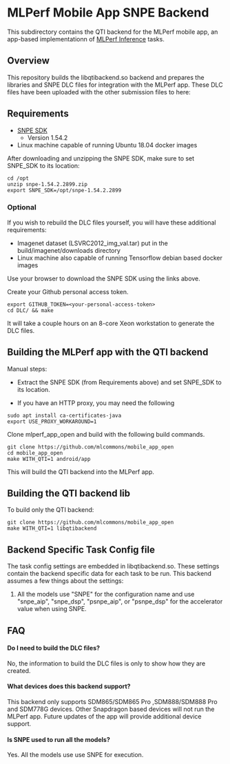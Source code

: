 # MLPerf Mobile App SNPE Backend

This subdirectory contains the QTI backend for the MLPerf mobile app, an app-based
implementationn of [MLPerf Inference](https://github.com/mlperf/inference) tasks.

## Overview

This repository builds the libqtibackend.so backend and prepares the libraries and
SNPE DLC files for integration with the MLPerf app. These DLC files have been 
uploaded with the other submission files to here: <path where needs to be uploaded>

## Requirements

*   [SNPE SDK](https://developer.qualcomm.com/software/qualcomm-neural-processing-sdk)
    * Version 1.54.2
*   Linux machine capable of running Ubuntu 18.04 docker images

After downloading and unzipping the SNPE SDK, make sure to set SNPE_SDK to its location:
```
cd /opt
unzip snpe-1.54.2.2899.zip
export SNPE_SDK=/opt/snpe-1.54.2.2899
```

### Optional

If you wish to rebuild the DLC files yourself, you will have these additional requirements:

*   Imagenet dataset (LSVRC2012_img_val.tar) put in the build/imagenet/downloads directory
*   Linux machine also capable of running Tensorflow debian based docker images

Use your browser to download the SNPE SDK using the links above.

Create your Github personal access token.
```
export GITHUB_TOKEN=<your-personal-access-token>
cd DLC/ && make
```
It will take a couple hours on an 8-core Xeon workstation to generate the DLC files.

## Building the MLPerf app with the QTI backend

Manual steps:
*   Extract the SNPE SDK (from Requirements above) and set SNPE_SDK to its location.

*   If you have an HTTP proxy, you may need the following
```
sudo apt install ca-certificates-java
export USE_PROXY_WORKAROUND=1
```

Clone mlperf_app_open and build with the following build commands.
```
git clone https://github.com/mlcommons/mobile_app_open
cd mobile_app_open
make WITH_QTI=1 android/app
```

This will build the QTI backend into the MLPerf app.

## Building the QTI backend lib

To build only the QTI backend:
```
git clone https://github.com/mlcommons/mobile_app_open
make WITH_QTI=1 libqtibackend
```

## Backend Specific Task Config file

The task config settings are embedded in libqtibackend.so. These settings contain the
backend specific data for each task to be run. This backend assumes a few things about
the settings:

1. All the models use "SNPE" for the configuration name and use "snpe_aip", "snpe_dsp",
   "psnpe_aip", or "psnpe_dsp" for the accelerator value when using SNPE.

## FAQ

#### Do I need to build the DLC files?

No, the information to build the DLC files is only to show how they are created.

#### What devices does this backend support?

This backend only supports SDM865/SDM865 Pro ,SDM888/SDM888 Pro and SDM778G devices. Other Snapdragon
based devices will not run the MLPerf app. Future updates of the app will provide
additional device support.

#### Is SNPE used to run all the models?

Yes. All the models use use SNPE for execution.

